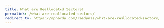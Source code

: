 ```yaml
---
title: What are Reallocated Sectors?
permalink: /what-are-reallocated-sectors/
redirect_to: https://sphardy.com/readynas/what-are-reallocated-sectors/
---
```

